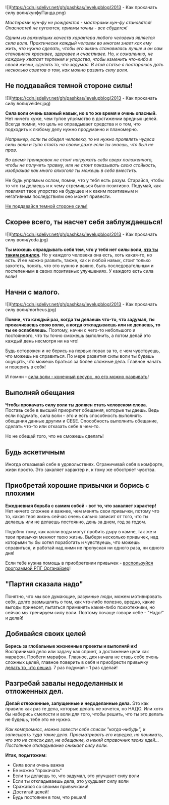 <!--
Title: Как прокачать силу воли
PostId: 5417957065349489792
Published: true
-->
![](https://cdn.jsdelivr.net/gh/pashkas/levelupblog/2013 - Как прокачать силу воли/кунфуПанда.png)

*Мастерами кун-фу не рождаются - мастерами кун-фу становятся! Опасностей не пугаются, приемы точны - все сбудется!*

*Одним из важнейших качеств характера любого человека является сила воли. Практически каждый человек во многом знает как ему жить, что нужно сделать, чтобы его жизнь становилась лучше и он сам становился красивее, здоровее и счастливее. Но, к сожалению, не каждому хватает терпения и упорства, чтобы изменить что-либо в своей жизни, сделать то, что задумал. В этой статье я постараюсь дать несколько советов о том, как можно развить силу воли.*

<!--more-->

## Не поддавайся темной стороне силы!

![](https://cdn.jsdelivr.net/gh/pashkas/levelupblog/2013 - Как прокачать силу воли/veider.jpg)

**Сила воли очень важный навык, но в то же время и очень опасный.** Нет ничего хуже, чем тупое упрямство в достижении вредных целей. Всегда помни, что цель не оправдывает средства и о том, что подходить к любому делу нужно продуманно и планомерно.

*Например, если ты обидел человека, то не нужно проявлять чудеса силы воли и тупо стоять на своем даже если ты знаешь, что был не прав.*

*Во время тренировок не стоит нагружать себя сверх положенного, чтобы не получить травму, или не стоит показывать свою стойкость, изображая как много алкоголя ты можешь в себя вместить.*

Не будь упрямым ослом, помни, что у тебя есть разум. Старайся, чтобы то что ты делаешь и к чему стремишься было позитивно. Подумай, как повлияет твое упорство на будущее и к каким позитивным и негативным последствиям оно может привести.

[Не поддавайся темной стороне силы!](http://nerdistway.blogspot.com/2014/02/blog-post.html)

## Скорее всего, ты насчет себя заблуждаешься!

![](https://cdn.jsdelivr.net/gh/pashkas/levelupblog/2013 - Как прокачать силу воли/yoda.jpg)

**Ты можешь оправдывать себя тем, что у тебя нет силы воли, [что ты таким родился](http://nerdistway.blogspot.com/2014/08/blog-post_28.html).** Но у каждого человека она есть, хоть какая-то, но есть. И ее можно развить, также, как и любой навык, стоит только захотеть, понять, что это нужно и важно, быть последовательным и постепенным в своих позитивных улучшениях. У каждого есть сила воли!

## Начни с малого.

![](https://cdn.jsdelivr.net/gh/pashkas/levelupblog/2013 - Как прокачать силу воли/morheus.jpg)

**Помни, что каждый раз, когда ты делаешь что-то, что задумал, ты прокачиваешь свою волю, а когда откладываешь или не делаешь, то ты ее ослабляешь.** Поэтому, начни с чего-то небольшого и постоянного, что ты точно сможешь выполнить, а потом делай это каждый день несмотря ни на что!

Будь осторожен и не берись на первых порах за то, с чем чувствуешь, что можешь не справиться. По мере развития силы воли ты будешь ощущать, что можешь браться за более сложные дела. Главное начать и поверить в себя!

И помни - [сила воли - конечный ресурс, но его можно развивать](https://nerdistway.blogspot.com/2013/12/blog-post_27.html)!

## Выполняй обещания

**Чтобы прокачать силу воли ты должен стать человеком слова.** Поставь себе в высший приоритет обещания, которые ты даешь. Ведь если подумать, сила воли - это и есть способность выполнять обещания данные другим и СЕБЕ. Способность выполнить обещание, сделать что-то или отказать себе в чем-то.

Но не обещай того, что не сможешь сделать!

## Будь аскетичным

Иногда отказывай себе в удовольствиях. Ограничивай себя в комфорте, живи просто. Это закаляет характер и, к тому же обостряет чувства.

## Приобретай хорошие привычки и борись с плохими

**Ежедневная борьба с самим собой - вот то, что закаляет характер!** Нет ничего сложнее и важнее, чем менять свои привычки, потому что то, какая твоя жизнь сейчас очень сильно зависит от того, что ты делаешь или не делаешь постоянно, день за днем, год за годом.

Подобно тому, как капли воды могут пробить дыру в камне, так же и твои привычки меняют твою жизнь. Выбери несколько привычек, над которыми ты бы хотел поработать и чувствуешь, что можешь справиться, и работай над ними не пропуская ни одного раза, ни одного дня!

Если тебе нужна помощь в приобретении привычек - [воспользуйся программой РПГ Органайзер](https://nerdistway.blogspot.com/2013/07/mylife-rpg-organizer.html)!

## "Партия сказала надо"

Понятно, что мы все думающие, разумные люди, можем мотивировать себя, долго размышлять о том, как что-либо полезно, вредно, какие выгоды принесет, пытаться применять какие-либо психотехники, но сейчас мы тренируем силу воли. Поэтому почаще говори себе - "Надо!" и делай!

## Добивайся своих целей

**Берись за глобальные жизненные проекты и выполняй их!** Воспринимай дело или задачу как спринт, а достижение цели как марафон. Пробеги марафон. Главное, для начала не ставь себе очень сложных целей, главное поверить в себя и приобрести привычку [делать то, что решил](http://nerdistway.blogspot.com/2013/12/blog-post_27.html). 7 раз подумай - 1 раз сделай!

## Разгребай завалы недоделанных и отложенных дел.

**Делай отложенные, запущенные и недоделанные дела.** Это как правило как раз те дела, которые делать не хочется, но НАДО. Или хотя бы наберись смелости и воли для того, чтобы решить, что ты это делать не будешь, тебе это не нужно.

*Как компромисс, можно завести себе список "когда-нибудь", и записывать туда такие дела. Просматривать его изредка, но понимать, что это не список дел, не обещание, а некий справочник твоих идей… Постоянное откладывание снижает силу воли.*

**Итак, подытожим:**

- Сила воли очень важна
- Ее можно "прокачать"
- Если ты делаешь то, что задумал, это улучшает силу воли
- Если ты откладываешь дела, это ухудшает силу воли
- Сражайся со своими привычками!
- Достигай целей!
- Будь постоянен в том, что решил!